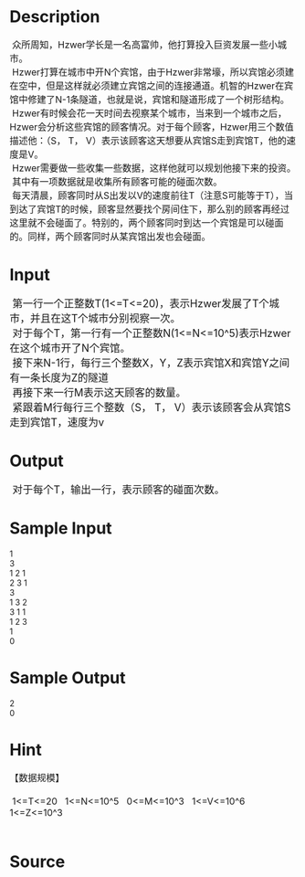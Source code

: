 
# Description

<div class="content"><p><span style="font-size: medium"> 众所周知，Hzwer学长是一名高富帅，他打算投入巨资发展一些小城市。<br/>
 Hzwer打算在城市中开N个宾馆，由于Hzwer非常壕，所以宾馆必须建在空中，但是这样就必须建立宾馆之间的连接通道。机智的Hzwer在宾馆中修建了N-1条隧道，也就是说，宾馆和隧道形成了一个树形结构。<br/>
 Hzwer有时候会花一天时间去视察某个城市，当来到一个城市之后，Hzwer会分析这些宾馆的顾客情况。对于每个顾客，Hzwer用三个数值描述他：（S， T， V）表示该顾客这天想要从宾馆S走到宾馆T，他的速度是V。<br/>
 Hzwer需要做一些收集一些数据，这样他就可以规划他接下来的投资。<br/>
 其中有一项数据就是收集所有顾客可能的碰面次数。<br/>
 每天清晨，顾客同时从S出发以V的速度前往T（注意S可能等于T），当到达了宾馆T的时候，顾客显然要找个房间住下，那么别的顾客再经过这里就不会碰面了。特别的，两个顾客同时到达一个宾馆是可以碰面的。同样，两个顾客同时从某宾馆出发也会碰面。</span></p></div>

# Input

<div class="content"><p><font size="4"> 第一行一个正整数T(1&lt;=T&lt;=20)，表示Hzwer发展了T个城市，并且在这T个城市分别视察一次。<br/>
 对于每个T，第一行有一个正整数N(1&lt;=N&lt;=10^5)表示Hzwer在这个城市开了N个宾馆。<br/>
 接下来N-1行，每行三个整数X，Y，Z表示宾馆X和宾馆Y之间有一条长度为Z的隧道<br/>
 再接下来一行M表示这天顾客的数量。<br/>
 紧跟着M行每行三个整数（S， T， V）表示该顾客会从宾馆S走到宾馆T，速度为v</font></p></div>

# Output

<div class="content"><p><font size="4"> 对于每个T，输出一行，表示顾客的碰面次数。<br/>
</font></p></div>

# Sample Input

<div class="content"><span class="sampledata"> 1<br/>
 3<br/>
 1 2 1<br/>
 2 3 1<br/>
 3<br/>
 1 3 2<br/>
 3 1 1<br/>
 1 2 3<br/>
 1<br/>
 0<br/>
</span></div>

# Sample Output

<div class="content"><span class="sampledata"> 2<br/>
 0<br/>
</span></div>

# Hint

<div class="content"><p></p><p><span style="font-size: medium">【数据规模】<br/><br/>
 1&lt;=T&lt;=20   1&lt;=N&lt;=10^5   0&lt;=M&lt;=10^3   1&lt;=V&lt;=10^6   1&lt;=Z&lt;=10^3<br/><br/>
</span></p><p></p></div>

# Source

<div class="content"><p><a href="problemset.php?search="></a></p></div>


